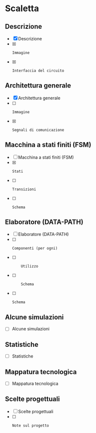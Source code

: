 # Scaletta

## Descrizione

- [x] Descrizione
- [x]     Immagine
- [x]     Interfaccia del circuito

## Architettura generale

- [x] Architettura generale
- [ ]     Immagine
- [x]     Segnali di comunicazione

## Macchina a stati finiti (FSM)

- [ ] Macchina a stati finiti (FSM)
- [x]     Stati
- [ ]     Transizioni
- [ ]     Schema

## Elaboratore (DATA-PATH)

- [ ] Elaboratore (DATA-PATH)
- [ ]     Componenti (per ogni)
- [ ]         Utilizzo
- [ ]         Schema
- [ ]     Schema

## Alcune simulazioni

- [ ] Alcune simulazioni

## Statistiche

- [ ] Statistiche

## Mappatura tecnologica

- [ ] Mappatura tecnologica

## Scelte progettuali

- [ ] Scelte progettuali
- [ ]     Note sul progetto
